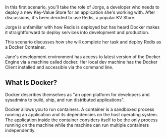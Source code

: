 In this first scenario, you'll take the role of Jorge, a developer who needs to deploy a new Key-Value Store for an application she's working with. After discussions, it's been decided to use Redis, a popular KV Store.

Jorge is unfamiliar with how Redis is deployed but has heard Docker makes it straightforward to deploy services into development and production.

This scenario discusses how she will complete her task and deploy Redis as a Docker Container.

Jane's development environment has access to latest version of the Docker Engine via a machine called docker. Her local dev machine has the Docker Client installed and accessible via the command line.

## What Is Docker?
Docker describes themselves as "an open platform for developers and sysadmins to build, ship, and run distributed applications".

Docker allows you to run containers. A container is a sandboxed process running an application and its dependencies on the host operating system. The application inside the container considers itself to be the only process running on the machine while the machine can run multiple containers independently.